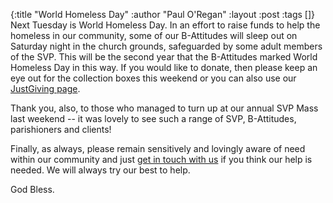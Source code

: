{:title "World Homeless Day"
 :author "Paul O'Regan"
 :layout :post
 :tags []}
Next Tuesday is World Homeless Day. In an effort to raise funds to help the homeless in our community, some of our B-Attitudes will sleep out on Saturday night in the church grounds, safeguarded by some adult members of the SVP. This will be the second year that the B-Attitudes marked World Homeless Day in this way. If you would like to donate, then please keep an eye out for the collection boxes this weekend or you can also use our [JustGiving page](https://www.justgiving.com/crowdfunding/the-b-attitudes).

Thank you, also, to those who managed to turn up at our annual SVP Mass last weekend -- it was lovely to see such a range of SVP, B-Attitudes, parishioners and clients!

Finally, as always, please remain sensitively and lovingly aware of need within our community and just [get in touch with us](../../pages-output/contact/) if you think our help is needed. We will always try our best to help.

God Bless.
